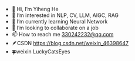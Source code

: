 - 👋 Hi, I’m Yiheng He
- 👀 I’m interested in NLP, CV, LLM, AIGC, RAG
- 🌱 I’m currently learning Neural Network
- 💞️ I’m looking to collaborate on a job
- 📫 How to reach me 330242232@qq.com
- 🪶CSDN https://blog.csdn.net/weixin_46398647
- 🍀weixin LuckyCatsEyes
<!---
AnitaSherry/AnitaSherry is a ✨ special ✨ repository because its `README.md` (this file) appears on your GitHub profile.
You can click the Preview link to take a look at your changes.
--->

